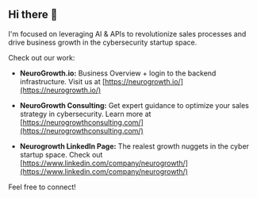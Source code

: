 ## Hi there 👋

I'm focused on leveraging AI & APIs to revolutionize sales processes and drive business growth in the cybersecurity startup space. 

Check out our work:
-   **NeuroGrowth.io:** Business Overview + login to the backend infrastructure. 
    Visit us at [https://neurogrowth.io/](https://neurogrowth.io/)

-   **NeuroGrowth Consulting:** Get expert guidance to optimize your sales strategy in cybersecurity.
    Learn more at [https://neurogrowthconsulting.com/](https://neurogrowthconsulting.com/)

-   **Neurogrowth LinkedIn Page:** The realest growth nuggets in the cyber startup space.
    Check out [https://www.linkedin.com/company/neurogrowth/](https://www.linkedin.com/company/neurogrowth/)

Feel free to connect!

<!--
**neurogrowth-cr/neurogrowth-cr** is a ✨ _special_ ✨ repository because its `README.md` (this file) appears on your GitHub profile.

Here are some ideas to get you started:

- 🔭 I’m currently working on ...
- 🌱 I’m currently learning ...
- 👯 I’m looking to collaborate on ...
- 🤔 I’m looking for help with ...
- 💬 Ask me about ...
- 📫 How to reach me: ...
- 😄 Pronouns: ...
- ⚡ Fun fact: ...
-->
